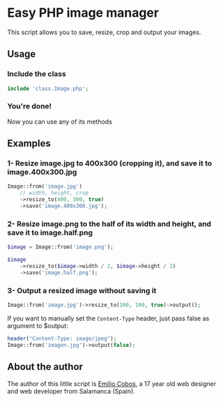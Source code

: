 # Easy PHP image manager

This script allows you to save, resize, crop and output your images.

## Usage
### Include the class
```php
include 'class.Image.php';
```
### You're done!
Now you can use any of its methods

## Examples
### 1- Resize image.jpg to 400x300 (cropping it), and save it to image.400x300.jpg
```php
Image::from('image.jpg')
	// width, height, crop
	->resize_to(400, 300, true)
	->save('image.400x300.jpg');
```

### 2- Resize image.png to the half of its width and height, and save it to image.half.png
```php
$image = Image::from('image.png');

$image
	->resize_to($image->width / 2, $image->height / 2)
	->save('image.half.png');
```

### 3- Output a resized image without saving it
```php
Image::from('image.jpg')->resize_to(100, 100, true)->output();
```
If you want to manually set the `Content-Type` header, just pass false as argument to $output:
```php
header("Content-Type: image/jpeg");
Image::from('imagen.jpg')->output(false);
```

## About the author
The author of this little script is [Emilio Cobos](http://emiliocobos.net), a 17 year old web designer and web developer from Salamanca (Spain).